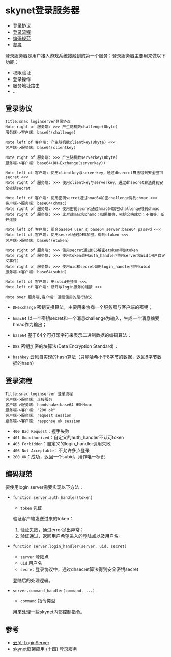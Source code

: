 # skynet登录服务器

<!-- vim-markdown-toc GFM -->

* [登录协议](#登录协议)
* [登录流程](#登录流程)
* [编码规范](#编码规范)
* [参考](#参考)

<!-- vim-markdown-toc -->



登录服务器是用户接入游戏系统接触到的第一个服务；登录服务器主要用来做以下功能：

- 权限验证
- 登录操作
- 服务地址路由
- ...

## 登录协议

```sequence
Title:snax loginserver登录协议
Note right of 服务端: >>> 产生随机数challenge(8byte)
服务端->客户端: base64(challenge)

Note left of 客户端: 产生随机数clientkey(8byte) <<<
客户端->服务端: base64(clientkey)

Note right of 服务端: >>> 产生随机数serverkey(8byte)
服务端->客户端: base64(DH-Exchange(serverkey))

Note left of 客户端: 使用clientkey与serverkey，通过dhsecret算法得到安全密钥secret <<<
Note right of 服务端: >>> 使用clientkey与serverkey，通过dhsecret算法得到安全密钥secret

Note left of 客户端: 使用密钥secret通过hmac64加密challenge得到chmac <<<
客户端->服务端: base64(chmac)
Note right of 服务端: >>> 使用密钥secret通过hmac64加密challenge得到shmac
Note right of 服务端: >>> 比对shmac和chamc：如果相等，密钥交换成功；不相等，断开连接

Note left of 客户端: 组合base64 user @ base64 server:base64 passwd <<<
Note left of 客户端: 使用secret通过DES加密，得到etoken <<<
客户端->服务端: base64(etoken)

Note right of 服务端: >>> 使用secret通过DES解密etoken得到token
Note right of 服务端: >>> 使用token调用auth_handler得到server和uid(用户自定义事件)
Note right of 服务端: >>> 使用uid和secret调用login_handler得到subid
服务端->客户端: base64(subid)

Note left of 客户端: 用subid去登陆 <<<
Note left of 客户端: 断开与login服务的连接 <<<

Note over 服务端,客户端: 通信使用的是行协议
```

- `DHexchange` 密钥交换算法，主要用来协商一个服务器与客户端的密钥；

- `hmac64` 以一个密钥secret和一个消息challenge为输入，生成一个消息摘要hmac作为输出；

- `base64` 基于64个可打印字符来表示二进制数据的编码算法；

- `DES` 密钥加密的块算法(Data Encryption Standard)；

- `hashkey` 云风自实现的hash算法（只能哈希小于8字节的数据，返回8字节数据的hash）



## 登录流程

```sequence
Title:snax loginserver 登录流程
客户端->服务端: 连接服务
客户端->服务端: handshake:base64 HSHHmac
服务端->客户端: "200 ok"
客户端->服务端: request session
服务端->客户端: response ok session
```

- `400 Bad Request`：握手失败
- `401 Unauthorized`：自定义的auth_handler不认可token
- `403 Forbidden`：自定义的login_handler调用失败
- `406 Not Acceptable`：不允许多点登录
- `200 OK`：成功，返回一个subid，用作唯一标识



## 编码规范

要使用login server需要实现以下方法：

- `function server.auth_handler(token)`

  - `token` 凭证

  验证客户端发送过来的token：

  1. 验证失败，通过error抛出异常；
  2. 验证通过，返回用户希望进入的登陆点以及用户名。

- `function server.login_handler(server, uid, secret)`

  - `server` 登陆点
  - `uid` 用户名
  - `secret` 登录协议中，通过dhsecret算法得到安全密钥secret

  登陆后的处理逻辑。

- `server.command_handler(command, ...)`

  - `command` 指令类型

  用来处理一些skynet内部控制指令。



## 参考

- [云风-LoginServer](https://github.com/cloudwu/skynet/wiki/LoginServer)
- [skynet框架应用 (十四) 登录服务](https://blog.csdn.net/qq769651718/article/details/79435251)
